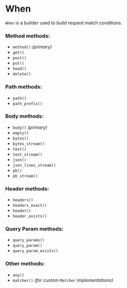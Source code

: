 # When

`When` is a builder used to build request match conditions.

### Method methods:
- `method()` *(primary)*
- `get()`
- `post()`
- `put()`
- `head()`
- `delete()`

### Path methods:
- `path()`
- `path_prefix()`

### Body methods:
- `body()` *(primary)*
- `empty()`
- `bytes()`
- `bytes_stream()`
- `text()`
- `text_stream()`
- `json()`
- `json_lines_stream()`
- `pb()`
- `pb_stream()`

### Header methods:
- `headers()`
- `headers_exact()`
- `header()`
- `header_exists()`


### Query Param methods:
- `query_params()`
- `query_param()`
- `query_param_exists()`


### Other methods:
- `any()`
- `matcher()` *(for custom `Matcher` implementations)*